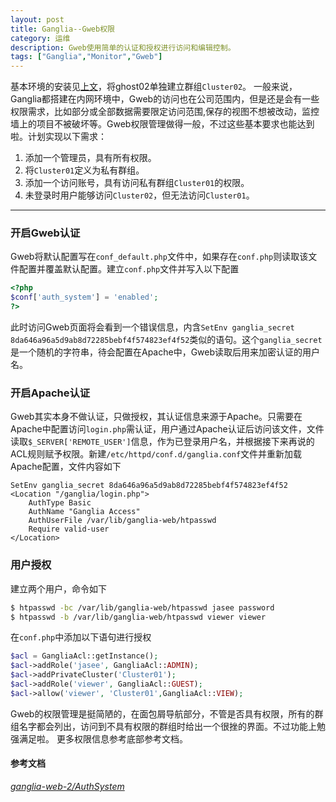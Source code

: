 ```yaml
---
layout: post
title: Ganglia--Gweb权限
category: 运维
description: Gweb使用简单的认证和授权进行访问和编辑控制。
tags: ["Ganglia","Monitor","Gweb"]
---
```


基本环境的安装见[上文][1]，将ghost02单独建立群组`Cluster02`。
一般来说，Ganglia都搭建在内网环境中，Gweb的访问也在公司范围内，但是还是会有一些权限需求，比如部分或全部数据需要限定访问范围,保存的视图不想被改动，监控墙上的项目不被破坏等。Gweb权限管理做得一般，不过这些基本要求也能达到啦。计划实现以下需求：

1. 添加一个管理员，具有所有权限。
2. 将`Cluster01`定义为私有群组。
3. 添加一个访问账号，具有访问私有群组`Cluster01`的权限。
4. 未登录时用户能够访问`Cluster02`，但无法访问`Cluster01`。

------

### 开启Gweb认证
Gweb将默认配置写在`conf_default.php`文件中，如果存在`conf.php`则读取该文件配置并覆盖默认配置。建立`conf.php`文件并写入以下配置

```php
<?php
$conf['auth_system'] = 'enabled';
?>
```

此时访问Gweb页面将会看到一个错误信息，内含`SetEnv ganglia_secret 8da646a96a5d9ab8d72285bebf4f574823ef4f52`类似的语句。这个`ganglia_secret`是一个随机的字符串，待会配置在Apache中，Gweb读取后用来加密认证的用户名。

### 开启Apache认证
Gweb其实本身不做认证，只做授权，其认证信息来源于Apache。只需要在Apache中配置访问`login.php`需认证，用户通过Apache认证后访问该文件，文件读取`$_SERVER['REMOTE_USER']`信息，作为已登录用户名，并根据接下来再说的ACL规则赋予权限。新建`/etc/httpd/conf.d/ganglia.conf`文件并重新加载Apache配置，文件内容如下

```
SetEnv ganglia_secret 8da646a96a5d9ab8d72285bebf4f574823ef4f52
<Location "/ganglia/login.php">
    AuthType Basic
    AuthName "Ganglia Access"
    AuthUserFile /var/lib/ganglia-web/htpasswd
    Require valid-user
</Location>
```

### 用户授权
建立两个用户，命令如下

```sh
$ htpasswd -bc /var/lib/ganglia-web/htpasswd jasee password
$ htpasswd -b /var/lib/ganglia-web/htpasswd viewer viewer
```

在`conf.php`中添加以下语句进行授权

```php
$acl = GangliaAcl::getInstance();
$acl->addRole('jasee', GangliaAcl::ADMIN);
$acl->addPrivateCluster('Cluster01');
$acl->addRole('viewer', GangliaAcl::GUEST);
$acl->allow('viewer', 'Cluster01',GangliaAcl::VIEW);
```

Gweb的权限管理是挺简陋的，在面包屑导航部分，不管是否具有权限，所有的群组名字都会列出，访问到不具有权限的群组时给出一个很挫的界面。不过功能上勉强满足啦。
更多权限信息参考底部参考文档。

#### 参考文档
*[ganglia-web-2/AuthSystem][2]*


[1]: /2014/02/13/use-ganglia-install.html
[2]: http://sourceforge.net/apps/trac/ganglia/wiki/ganglia-web-2/AuthSystem
